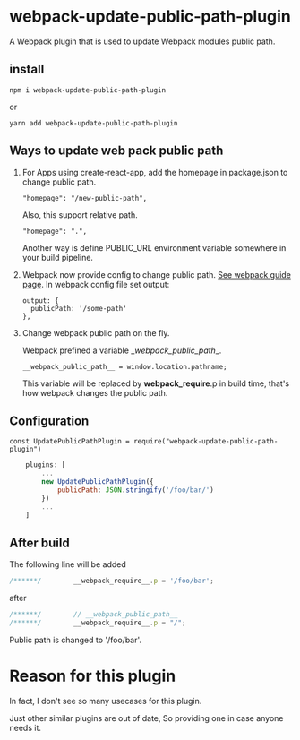 # webpack-update-public-path-plugin

A Webpack plugin that is used to update Webpack modules public path.

## install
```
npm i webpack-update-public-path-plugin
```
or
```
yarn add webpack-update-public-path-plugin
```

## Ways to update web pack public path
1. For Apps using create-react-app, add the homepage in package.json to change public path.
    ```
    "homepage": "/new-public-path",
    ```
    Also, this support relative path.
    ```
    "homepage": ".",
    ```
    Another way is define PUBLIC_URL environment variable somewhere in your build pipeline.

1. Webpack now provide config to change public path. [See webpack guide page](https://webpack.js.org/guides/public-path/).
    In webpack config file set output:
    ```
    output: {
      publicPath: '/some-path'
    },
    ```
1. Change webpack public path on the fly.

    Webpack prefined a variable \__webpack_public_path__.
    ```
    __webpack_public_path__ = window.location.pathname;
    ```

    This variable will be replaced by __webpack_require__.p in build time, that's how webpack changes the public path.

## Configuration

```
const UpdatePublicPathPlugin = require("webpack-update-public-path-plugin")
```

```js
    plugins: [
        ...
        new UpdatePublicPathPlugin({
            publicPath: JSON.stringify('/foo/bar/')
        })
        ...
    ]
```

## After build
The following line will be added
```js
/******/        __webpack_require__.p = '/foo/bar';
```
after
```js
/******/        // __webpack_public_path__
/******/        __webpack_require__.p = "/";
```

Public path is changed to '/foo/bar'.

# Reason for this plugin
In fact, I don't see so many usecases for this plugin.

Just other similar plugins are out of date, So providing one in case anyone needs it.

